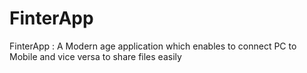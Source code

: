 # FinterApp

FinterApp : A Modern age application which enables to connect PC to Mobile and vice versa to share files easily
